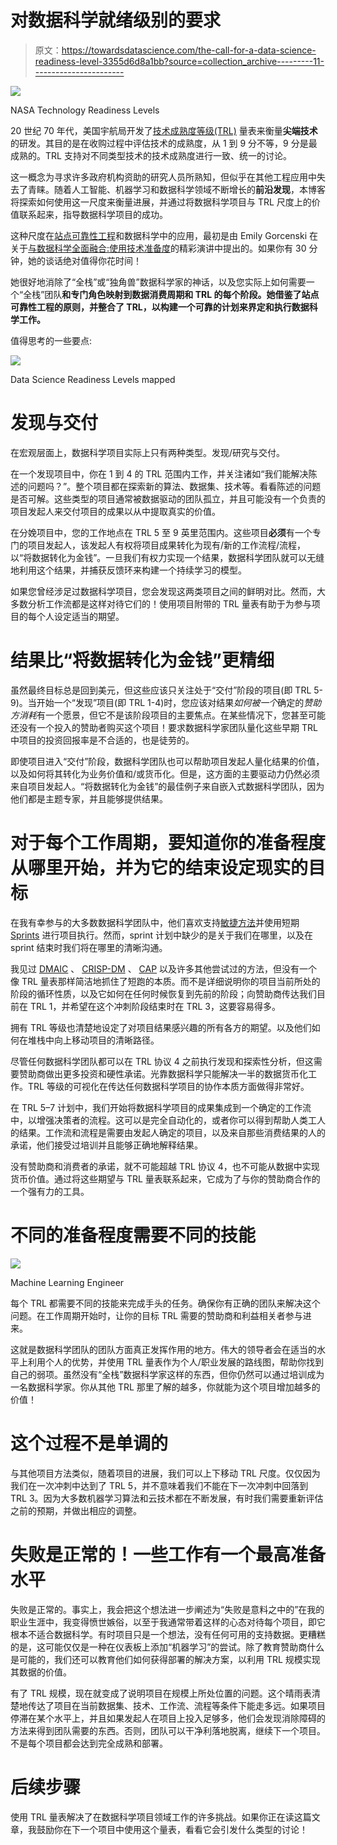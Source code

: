 # 对数据科学就绪级别的要求

> 原文：<https://towardsdatascience.com/the-call-for-a-data-science-readiness-level-3355d6d8a1bb?source=collection_archive---------11----------------------->

![](img/3b248b70826f0b001321ff4934365eb5.png)

NASA Technology Readiness Levels

20 世纪 70 年代，美国宇航局开发了[技术成熟度等级(TRL)](https://en.wikipedia.org/wiki/Technology_readiness_level) 量表来衡量**尖端技术**的研发。其目的是在收购过程中评估技术的成熟度，从 1 到 9 分不等，9 分是最成熟的。TRL 支持对不同类型技术的技术成熟度进行一致、统一的讨论。

这一概念为寻求许多政府机构资助的研究人员所熟知，但似乎在其他工程应用中失去了青睐。随着人工智能、机器学习和数据科学领域不断增长的**前沿发现**，本博客将探索如何使用这一尺度来衡量进展，并通过将数据科学项目与 TRL 尺度上的价值联系起来，指导数据科学项目的成功。

这种尺度在[站点可靠性工程](https://en.wikipedia.org/wiki/Site_Reliability_Engineering)和数据科学中的应用，最初是由 Emily Gorcenski 在关于[与数据科学全面融合:使用技术准备度](https://www.youtube.com/watch?v=huqpXMNFD54)的精彩演讲中提出的。如果你有 30 分钟，她的谈话绝对值得你花时间！

她很好地消除了“全栈”或“独角兽”数据科学家的神话，以及您实际上如何需要一个“全栈”团队**和专门角色映射到数据消费周期和 TRL 的每个阶段。她借鉴了站点可靠性工程的原则，并整合了 TRL，以构建一个可靠的计划来界定和执行数据科学工作。**

值得思考的一些要点:

![](img/a4bf9f5e9acb26059734983cc49577cf.png)

Data Science Readiness Levels mapped

# 发现与交付

在宏观层面上，数据科学项目实际上只有两种类型。发现/研究与交付。

在一个发现项目中，你在 1 到 4 的 TRL 范围内工作，并关注诸如“我们能解决陈述的问题吗？”。整个项目都在探索新的算法、数据集、技术等。看看陈述的问题是否可解。这些类型的项目通常被数据驱动的团队孤立，并且可能没有一个负责的项目发起人来交付项目的成果以从中提取真实的价值。

在分娩项目中，您的工作地点在 TRL 5 至 9 英里范围内。这些项目**必须**有一个专门的项目发起人，该发起人有权将项目成果转化为现有/新的工作流程/流程，以“将数据转化为金钱”。一旦我们有权力实现一个结果，数据科学团队就可以无缝地利用这个结果，并捕获反馈环来构建一个持续学习的模型。

如果您曾经涉足过数据科学项目，您会发现这两类项目之间的鲜明对比。然而，大多数分析工作流都是这样对待它们的！使用项目附带的 TRL 量表有助于为参与项目的每个人设定适当的期望。

# 结果比“将数据转化为金钱”更精细

虽然最终目标总是回到美元，但这些应该只关注处于“交付”阶段的项目(即 TRL 5-9)。当开始一个“发现”项目(即 TRL 1-4)时，您应该对结果*如何被一个*确定的*赞助方消耗*有一个愿景，但它不是该阶段项目的主要焦点。在某些情况下，您甚至可能还没有一个投入的赞助者购买这个项目！要求数据科学家团队量化这些早期 TRL 中项目的投资回报率是不合适的，也是徒劳的。

即使项目进入“交付”阶段，数据科学团队也可以帮助项目发起人量化结果的价值，以及如何将其转化为业务价值和/或货币化。但是，这方面的主要驱动力仍然必须来自项目发起人。“将数据转化为金钱”的最佳例子来自嵌入式数据科学团队，因为他们都是主题专家，并且能够提供结果。

# 对于每个工作周期，要知道你的准备程度从哪里开始，并为它的结束设定现实的目标

在我有幸参与的大多数数据科学团队中，他们喜欢支持[敏捷方法](https://en.wikipedia.org/wiki/Agile_software_development)并使用短期 [Sprints](https://en.wikipedia.org/wiki/Scrum_(software_development)#Sprint) 进行项目执行。然而，sprint 计划中缺少的是关于我们在哪里，以及在 sprint 结束时我们将在哪里的清晰沟通。

我见过 [DMAIC](https://en.wikipedia.org/wiki/DMAIC) 、 [CRISP-DM](https://en.wikipedia.org/wiki/Cross-industry_standard_process_for_data_mining) 、 [CAP](https://www.certifiedanalytics.org/) 以及许多其他尝试过的方法，但没有一个像 TRL 量表那样简洁地抓住了短跑的本质。而不是详细说明你的项目当前所处的阶段的循环性质，以及它如何在任何时候恢复到先前的阶段；向赞助商传达我们目前在 TRL 1，并希望在这个冲刺阶段结束时在 TRL 3，这要容易得多。

拥有 TRL 等级也清楚地设定了对项目结果感兴趣的所有各方的期望。以及他们如何在堆栈中向上移动项目的清晰路径。

尽管任何数据科学团队都可以在 TRL 协议 4 之前执行发现和探索性分析，但这需要赞助商做出更多投资和硬性承诺。光靠数据科学只能解决一半的数据货币化工作。TRL 等级的可视化在传达任何数据科学项目的协作本质方面做得非常好。

在 TRL 5–7 计划中，我们开始将数据科学项目的成果集成到一个确定的工作流中，以增强决策者的流程。这可以是完全自动化的，或者你可以得到帮助人类工人的结果。工作流和流程是需要由发起人确定的项目，以及来自那些消费结果的人的承诺，他们接受过培训并且能够正确地解释结果。

没有赞助商和消费者的承诺，就不可能超越 TRL 协议 4，也不可能从数据中实现货币价值。通过将这些期望与 TRL 量表联系起来，它成为了与你的赞助商合作的一个强有力的工具。

# 不同的准备程度需要不同的技能

![](img/89ae54e9833e7ab7dcda5034d360586e.png)

Machine Learning Engineer

每个 TRL 都需要不同的技能来完成手头的任务。确保你有正确的团队来解决这个问题。在工作周期开始时，让你的目标 TRL 需要的赞助商和利益相关者参与进来。

这就是数据科学团队的团队方面真正发挥作用的地方。伟大的领导者会在适当的水平上利用个人的优势，并使用 TRL 量表作为个人/职业发展的路线图，帮助你找到自己的弱项。虽然没有“全栈”数据科学家这样的东西，但你仍然可以通过培训成为一名数据科学家。你从其他 TRL 那里了解的越多，你就能为这个项目增加越多的价值！

# 这个过程不是单调的

与其他项目方法类似，随着项目的进展，我们可以上下移动 TRL 尺度。仅仅因为我们在一次冲刺中达到了 TRL 5，并不意味着我们不能在下一次冲刺中回落到 TRL 3。因为大多数机器学习算法和云技术都在不断发展，有时我们需要重新评估之前的预期，并做出相应的调整。

# 失败是正常的！一些工作有一个最高准备水平

失败是正常的。事实上，我会把这个想法进一步阐述为“失败是意料之中的”在我的职业生涯中，我变得愤世嫉俗，以至于我通常带着这样的心态对待每个项目，即它根本不适合数据科学。有时项目只是一个想法，没有任何可用的支持数据。更糟糕的是，这可能仅仅是一种在仪表板上添加“机器学习”的尝试。除了教育赞助商什么是可能的，我们还可以教育他们如何获得部署的解决方案，以利用 TRL 规模实现其数据的价值。

有了 TRL 规模，现在就变成了说明项目在规模上所处位置的问题。这个晴雨表清楚地传达了项目在当前数据集、技术、工作流、流程等条件下能走多远。如果项目停滞在某个水平上，并且如果发起人在项目上投入足够多，他们会发现消除障碍的方法来得到团队需要的东西。否则，团队可以干净利落地脱离，继续下一个项目。不是每个项目都会达到完全成熟和部署。

# 后续步骤

使用 TRL 量表解决了在数据科学项目领域工作的许多挑战。如果你正在读这篇文章，我鼓励你在下一个项目中使用这个量表，看看它会引发什么类型的讨论！